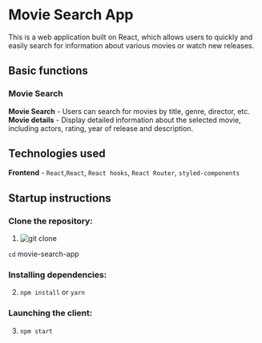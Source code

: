# Movie Search App

This is a web application built on React, which allows users to quickly and
easily search for information about various movies or watch new releases.

## Basic functions

### Movie Search

**Movie Search** - Users can search for movies by title, genre, director, etc.
**Movie details** - Display detailed information about the selected movie,
including actors, rating, year of release and description.

## Technologies used

**Frontend** - `React`,`React`, `React hooks`, `React Router`,
`styled-components`

## Startup instructions

### Clone the repository:

1. ![git clone](https://github.com/Ivan-Malakhovskyi/react-router-movies)

`cd` movie-search-app

### Installing dependencies:

2. `npm install` or `yarn`

### Launching the client:

3. `npm start`
